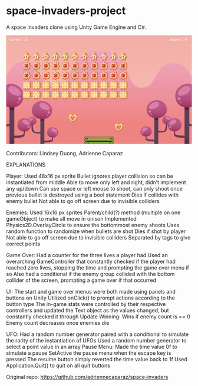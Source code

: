 # space-invaders-project
A space invaders clone using Unity Game Engine and C#.

![game screenshot](https://raw.githubusercontent.com/mezzofarte/space-invaders-project/master/Space%20Invaders/Assets/screenshot.png)

Contributors:
Lindsey Duong, Adrienne Caparaz

EXPLANATIONS

Player:
Used 48x16 px sprite
Bullet ignores player collision so can be instantiated from middle
Able to move only left and right, didn’t implement any up/down
Can use space or left mouse to shoot, can only shoot once previous bullet is destroyed using a bool statement
Dies if collides with enemy bullet
Not able to go off screen due to invisible colliders

Enemies:
Used 16x16 px sprites
Parent/child(?) method (multiple on one gameObject) to make all move in unison
Implemented Physics2D.OverlayCircle to ensure the bottommost enemy shoots
Uses random function to randomize when bullets are shot
Dies if shot by player
Not able to go off screen due to invisible colliders
Separated by tags to give correct points

Game Over:
Had a counter for the three lives a player had
Used an overarching GameController that constantly checked if the player had reached zero lives, stopping the time and prompting the game over menu if so
Also had a conditional if the enemy group collided with the bottom collider of the screen, prompting a game over if that occurred

UI:
The start and game over menus were both made using panels and buttons on Unity
Utilized onClick() to prompt actions according to the button type
The in-game stats were controlled by their respective controllers and updated the Text object as the values changed, but constantly checked it through Update
Winning:
Wins if enemy count is == 0
Enemy count decreases once enemies die

UFO: 
Had a random number generator paired with a conditional to simulate the rarity of the instantiation of UFOs
Used a random number generator to select a point value in an array
Pause Menu:
Made the time value 0f to simulate a pause
SetActive the pause menu when the escape key is pressed
The resume button simply reverted the time value back to 1f
Used Application.Quit() to quit on all quit buttons

Original repo:
https://github.com/adriennecaparaz/space-invaders
